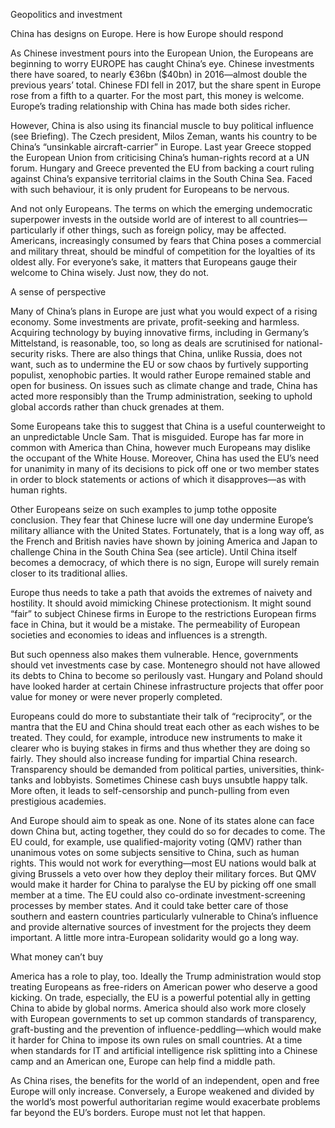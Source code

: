 Geopolitics and investment

China has designs on Europe. Here is how Europe should respond

As Chinese investment pours into the European Union, the Europeans are beginning to worry
EUROPE has caught China’s eye. Chinese investments there have soared, to nearly €36bn ($40bn) in 2016—almost double the previous years’ total. Chinese FDI fell in 2017, but the share spent in Europe rose from a fifth to a quarter. For the most part, this money is welcome. Europe’s trading relationship with China has made both sides richer.


However, China is also using its financial muscle to buy political influence (see Briefing). The Czech president, Milos Zeman, wants his country to be China’s “unsinkable aircraft-carrier” in Europe. Last year Greece stopped the European Union from criticising China’s human-rights record at a UN forum. Hungary and Greece prevented the EU from backing a court ruling against China’s expansive territorial claims in the South China Sea. Faced with such behaviour, it is only prudent for Europeans to be nervous.


And not only Europeans. The terms on which the emerging undemocratic superpower invests in the outside world are of interest to all countries—particularly if other things, such as foreign policy, may be affected. Americans, increasingly consumed by fears that China poses a commercial and military threat, should be mindful of competition for the loyalties of its oldest ally. For everyone’s sake, it matters that Europeans gauge their welcome to China wisely. Just now, they do not.

A sense of perspective


Many of China’s plans in Europe are just what you would expect of a rising economy. Some investments are private, profit-seeking and harmless. Acquiring technology by buying innovative firms, including in Germany’s Mittelstand, is reasonable, too, so long as deals are scrutinised for national-security risks. There are also things that China, unlike Russia, does not want, such as to undermine the EU or sow chaos by furtively supporting populist, xenophobic parties. It would rather Europe remained stable and open for business. On issues such as climate change and trade, China has acted more responsibly than the Trump administration, seeking to uphold global accords rather than chuck grenades at them.


Some Europeans take this to suggest that China is a useful counterweight to an unpredictable Uncle Sam. That is misguided. Europe has far more in common with America than China, however much Europeans may dislike the occupant of the White House. Moreover, China has used the EU’s need for unanimity in many of its decisions to pick off one or two member states in order to block statements or actions of which it disapproves—as with human rights.


Other Europeans seize on such examples to jump tothe opposite conclusion. They fear that Chinese lucre will one day undermine Europe’s military alliance with the United States. Fortunately, that is a long way off, as the French and British navies have shown by joining America and Japan to challenge China in the South China Sea (see article). Until China itself becomes a democracy, of which there is no sign, Europe will surely remain closer to its traditional allies.



Europe thus needs to take a path that avoids the extremes of naivety and hostility. It should avoid mimicking Chinese protectionism. It might sound “fair” to subject Chinese firms in Europe to the restrictions European firms face in China, but it would be a mistake. The permeability of European societies and economies to ideas and influences is a strength.


But such openness also makes them vulnerable. Hence, governments should vet investments case by case. Montenegro should not have allowed its debts to China to become so perilously vast. Hungary and Poland should have looked harder at certain Chinese infrastructure projects that offer poor value for money or were never properly completed.


Europeans could do more to substantiate their talk of “reciprocity”, or the mantra that the EU and China should treat each other as each wishes to be treated. They could, for example, introduce new instruments to make it clearer who is buying stakes in firms and thus whether they are doing so fairly. They should also increase funding for impartial China research. Transparency should be demanded from political parties, universities, think-tanks and lobbyists. Sometimes Chinese cash buys unsubtle happy talk. More often, it leads to self-censorship and punch-pulling from even prestigious academies.

And Europe should aim to speak as one. None of its states alone can face down China but, acting together, they could do so for decades to come. The EU could, for example, use qualified-majority voting (QMV) rather than unanimous votes on some subjects sensitive to China, such as human rights. This would not work for everything—most EU nations would balk at giving Brussels a veto over how they deploy their military forces. But QMV would make it harder for China to paralyse the EU by picking off one small member at a time. The EU could also co-ordinate investment-screening processes by member states. And it could take better care of those southern and eastern countries particularly vulnerable to China’s influence and provide alternative sources of investment for the projects they deem important. A little more intra-European solidarity would go a long way.


What money can’t buy


America has a role to play, too. Ideally the Trump administration would stop treating Europeans as free-riders on American power who deserve a good kicking. On trade, especially, the EU is a powerful potential ally in getting China to abide by global norms. America should also work more closely with European governments to set up common standards of transparency, graft-busting and the prevention of influence-peddling—which would make it harder for China to impose its own rules on small countries. At a time when standards for IT and artificial intelligence risk splitting into a Chinese camp and an American one, Europe can help find a middle path.


As China rises, the benefits for the world of an independent, open and free Europe will only increase. Conversely, a Europe weakened and divided by the world’s most powerful authoritarian regime would exacerbate problems far beyond the EU’s borders. Europe must not let that happen.

